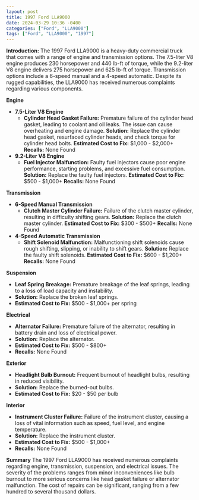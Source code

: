 ```yaml
---
layout: post
title: 1997 Ford LLA9000
date: 2024-03-29 10:36 -0400
categories: ["Ford", "LLA9000"]
tags: ["Ford", "LLA9000", "1997"]
---
```

**Introduction:**
The 1997 Ford LLA9000 is a heavy-duty commercial truck that comes with a range of engine and transmission options. The 7.5-liter V8 engine produces 230 horsepower and 440 lb-ft of torque, while the 9.2-liter V8 engine delivers 275 horsepower and 625 lb-ft of torque. Transmission options include a 6-speed manual and a 4-speed automatic. Despite its rugged capabilities, the LLA9000 has received numerous complaints regarding various components.

**Engine**
* **7.5-Liter V8 Engine**
    * **Cylinder Head Gasket Failure:** Premature failure of the cylinder head gasket, leading to coolant and oil leaks. The issue can cause overheating and engine damage.
    **Solution:** Replace the cylinder head gasket, resurfaced cylinder heads, and check torque for cylinder head bolts.
    **Estimated Cost to Fix:** $1,000 - $2,000+
    **Recalls:** None Found
* **9.2-Liter V8 Engine**
    * **Fuel Injector Malfunction:** Faulty fuel injectors cause poor engine performance, starting problems, and excessive fuel consumption.
    **Solution:** Replace the faulty fuel injectors.
    **Estimated Cost to Fix:** $500 - $1,000+
    **Recalls:** None Found

**Transmission**
* **6-Speed Manual Transmission**
    * **Clutch Master Cylinder Failure:** Failure of the clutch master cylinder, resulting in difficulty shifting gears.
    **Solution:** Replace the clutch master cylinder.
    **Estimated Cost to Fix:** $300 - $500+
    **Recalls:** None Found
* **4-Speed Automatic Transmission**
    * **Shift Solenoid Malfunction:** Malfunctioning shift solenoids cause rough shifting, slipping, or inability to shift gears.
    **Solution:** Replace the faulty shift solenoids.
    **Estimated Cost to Fix:** $600 - $1,200+
    **Recalls:** None Found

**Suspension**
* **Leaf Spring Breakage:** Premature breakage of the leaf springs, leading to a loss of load capacity and instability.
* **Solution:** Replace the broken leaf springs.
* **Estimated Cost to Fix:** $500 - $1,000+ per spring

**Electrical**
* **Alternator Failure:** Premature failure of the alternator, resulting in battery drain and loss of electrical power.
* **Solution:** Replace the alternator.
* **Estimated Cost to Fix:** $500 - $800+
* **Recalls:** None Found

**Exterior**
* **Headlight Bulb Burnout:** Frequent burnout of headlight bulbs, resulting in reduced visibility.
* **Solution:** Replace the burned-out bulbs.
* **Estimated Cost to Fix:** $20 - $50 per bulb

**Interior**
* **Instrument Cluster Failure:** Failure of the instrument cluster, causing a loss of vital information such as speed, fuel level, and engine temperature.
* **Solution:** Replace the instrument cluster.
* **Estimated Cost to Fix:** $500 - $1,000+
* **Recalls:** None Found

**Summary**
The 1997 Ford LLA9000 has received numerous complaints regarding engine, transmission, suspension, and electrical issues. The severity of the problems ranges from minor inconveniences like bulb burnout to more serious concerns like head gasket failure or alternator malfunction. The cost of repairs can be significant, ranging from a few hundred to several thousand dollars.
